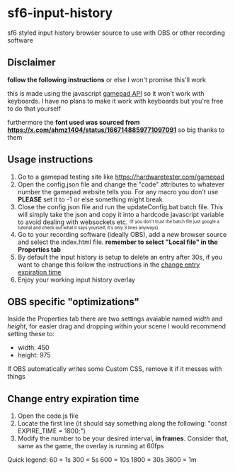 # sf6-input-history
sf6 styled input history browser source to use with OBS or other recording software

## Disclaimer
**follow the following instructions** or else I won't promise this'll work

this is made using the javascript [gamepad API](https://developer.mozilla.org/en-US/docs/Web/API/Gamepad_API) so it won't work with keyboards. I have no plans to make it work with keyboards but you're free to do that yourself

furthermore the **font used was sourced from https://x.com/ahmz1404/status/1667148859771097091** so big thanks to them

## Usage instructions
1. Go to a gamepad testing site like https://hardwaretester.com/gamepad
2. Open the config.json file and change the "code" attributes to whatever number the gamepad website tells you. For any macro you don't use **PLEASE** set it to -1 or else something might break
3. Close the config.json file and run the updateConfig.bat batch file. This will simply take the json and copy it into a hardcode javascript variable to avoid dealing with websockets etc. <sup><sub>(if you don't trust the batch file just google a tutorial and check out what it says yourself, it's only 3 lines anyways)</sub></sup>
4. Go to your recording software (ideally OBS), add a new browser source and select the index.html file. **remember to select "Local file" in the Properties tab**
5. By default the input history is setup to delete an entry after 30s, if you want to change this follow the instructions in the [change entry expiration time](#Change-entry-expiration-time)
6. Enjoy your working input history overlay

## OBS specific "optimizations"
Inside the Properties tab there are two settings avaiable named *width* and *height*, for easier drag and dropping within your scene I would recommend setting these to:
* width: 450
* height: 975

If OBS automatically writes some Custom CSS, remove it if it messes with things

## Change entry expiration time
1. Open the code.js file
2. Locate the first line (it should say something along the following: "const EXPIRE_TIME = 1800;")
3. Modify the number to be your desired interval, **in frames**. Consider that, same as the game, the overlay is running at 60fps

Quick legend:
60 = 1s
300 = 5s
600 = 10s
1800 = 30s
3600 = 1m
